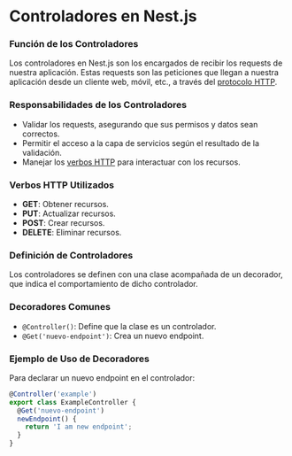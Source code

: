 # Controladores en Nest.js

### Función de los Controladores

Los controladores en Nest.js son los encargados de recibir los requests de nuestra aplicación. Estas requests son las peticiones que llegan a nuestra aplicación desde un cliente web, móvil, etc., a través del [protocolo HTTP](../../🌐%20ConceptosGenerales/HTTP.md).

### Responsabilidades de los Controladores

- Validar los requests, asegurando que sus permisos y datos sean correctos.
- Permitir el acceso a la capa de servicios según el resultado de la validación.
- Manejar los [verbos HTTP](../../🌐%20ConceptosGenerales/Métodos%20HTTP.md) para interactuar con los recursos.

### Verbos HTTP Utilizados

- **GET**: Obtener recursos.
- **PUT**: Actualizar recursos.
- **POST**: Crear recursos.
- **DELETE**: Eliminar recursos.

### Definición de Controladores

Los controladores se definen con una clase acompañada de un decorador, que indica el comportamiento de dicho controlador.

### Decoradores Comunes

- `@Controller()`: Define que la clase es un controlador.
- `@Get('nuevo-endpoint')`: Crea un nuevo endpoint.

### Ejemplo de Uso de Decoradores

Para declarar un nuevo endpoint en el controlador:

```typescript
@Controller('example')
export class ExampleController {
  @Get('nuevo-endpoint')
  newEndpoint() {
    return 'I am new endpoint';
  }
}
```
